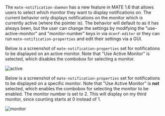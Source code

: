 <!--
.. link:
.. description:
.. tags: News
.. date: 2013-01-20 19:07:12
.. title: Changes to mate-notification-daemon
.. slug: 2013-01-20-changes-to-mate-notification-daemon
.. author: Steve Zesch
-->

The `mate-notification-daemon` has a new feature in  MATE 1.6 that allows
users to select which monitor they want to display notifications on. The
current behavior only displays notifications on the monitor which is currently
active (where the pointer is). The behavior will default to as it has always
been, but the user can change the settings by modifying the "use-active-monitor"
and "monitor-number" keys in via `dconf-editor` or they can run
`mate-notification-properties` and edit their settings via a GUI.

Below is a screenshot of `mate-notification-properties` set for notifications
to be displayed on an active monitor. Note that "Use Active Monitor" is selected,
which disables the combobox for selecting a monitor.

![active](/wp-content/uploads/2013/01/active-300x235.png)

Below is a screenshot of `mate-notification-properties` set for notifications
to be displayed on a specific monitor. Note that "Use Active Monitor" is **not**
selected, which enables the combobox for selecting the monitor to be enabled.
The monitor number is set to 2. This will display on my third monitor, since
counting starts at 0 instead of 1.

![monitor](/wp-content/uploads/2013/01/monitor-300x235.png)

